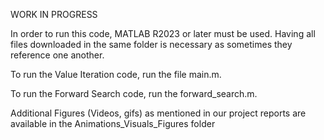WORK IN PROGRESS

In order to run this code, MATLAB R2023 or later must be used.
Having all files downloaded in the same folder is necessary as sometimes they reference one another. 

To run the Value Iteration code, run the file main.m. 

To run the Forward Search code, run the forward_search.m. 

Additional Figures (Videos, gifs) as mentioned in our project reports are available in the Animations_Visuals_Figures folder
